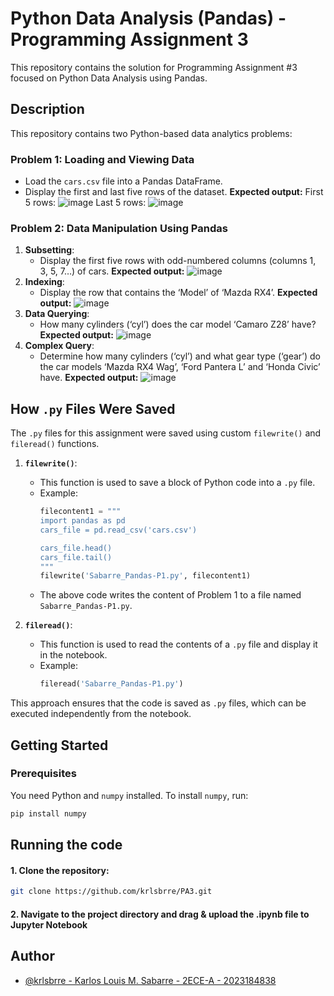 # Python Data Analysis (Pandas) - Programming Assignment 3
This repository contains the solution for Programming Assignment #3 focused on Python Data Analysis using Pandas.

## Description
This repository contains two Python-based data analytics problems:

### Problem 1: Loading and Viewing Data
- Load the `cars.csv` file into a Pandas DataFrame.
- Display the first and last five rows of the dataset.
**Expected output:**
First 5 rows: ![image](https://github.com/user-attachments/assets/3ba77655-085b-44a8-91f6-7050515b92b7)
Last 5 rows: ![image](https://github.com/user-attachments/assets/87b66da9-ee50-4077-b11c-c908c66587f5)

### Problem 2: Data Manipulation Using Pandas
1. **Subsetting**:  
   - Display the first five rows with odd-numbered columns (columns 1, 3, 5, 7…) of cars.
   **Expected output:**
   ![image](https://github.com/user-attachments/assets/da480e12-9d9e-4f74-8a5a-5a817ce893ee)
2. **Indexing**:
   - Display the row that contains the ‘Model’ of ‘Mazda RX4’.
   **Expected output:**
   ![image](https://github.com/user-attachments/assets/de2e0485-65cd-43d7-9d07-d73ce580b296)
3. **Data Querying**:
   - How many cylinders (‘cyl’) does the car model ‘Camaro Z28’ have?
   **Expected output:**
   ![image](https://github.com/user-attachments/assets/fe8da4ec-a4b3-47cf-b308-9b38107bcede)
4. **Complex Query**:
   - Determine how many cylinders (‘cyl’) and what gear type (‘gear’) do the car models ‘Mazda RX4 Wag’, ‘Ford Pantera L’ and ‘Honda Civic’ have.
   **Expected output:**
   ![image](https://github.com/user-attachments/assets/ca6e6e03-a060-4ad5-90bc-23f3f8449faf)


## How `.py` Files Were Saved

The `.py` files for this assignment were saved using custom `filewrite()` and `fileread()` functions.

1. **`filewrite()`**:
   - This function is used to save a block of Python code into a `.py` file.
   - Example:
     ```python
     filecontent1 = """
     import pandas as pd
     cars_file = pd.read_csv('cars.csv')

     cars_file.head()
     cars_file.tail()
     """
     filewrite('Sabarre_Pandas-P1.py', filecontent1)
     ```
   - The above code writes the content of Problem 1 to a file named `Sabarre_Pandas-P1.py`.

2. **`fileread()`**:
   - This function is used to read the contents of a `.py` file and display it in the notebook.
   - Example:
     ```python
     fileread('Sabarre_Pandas-P1.py')
     ```

This approach ensures that the code is saved as `.py` files, which can be executed independently from the notebook.

## Getting Started

### Prerequisites
You need Python and `numpy` installed. To install `numpy`, run:

```bash
pip install numpy
```

## Running the code

#### 1. Clone the repository:
```bash
git clone https://github.com/krlsbrre/PA3.git
```
#### 2. Navigate to the project directory and drag & upload the .ipynb file to Jupyter Notebook


## Author

- [@krlsbrre - Karlos Louis M. Sabarre - 2ECE-A - 2023184838](https://www.github.com/krlsbrre)
